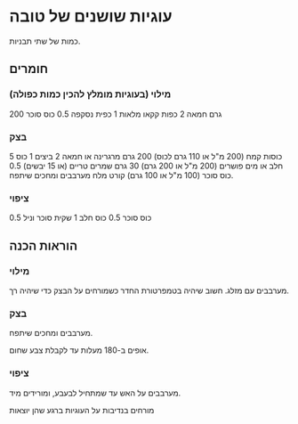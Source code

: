 # עוגיות שושנים של טובה



כמות של שתי תבניות. 

## חומרים

### מילוי (בעוגיות מומלץ להכין כמות כפולה)
200 גרם חמאה 
2 כפות קקאו מלאות
1 כפית נסקפה
0.5 כוס סוכר

### בצק
5 כוסות קמח (200 מ"ל או 110 גרם לכוס) 
200 גרם מרגרינה או חמאה 
2 ביצים
1 כוס חלב או מים פושרים (200 מ"ל או 200 גרם) 
30 גרם שמרים טריים (או 15 יבשים) 
0.5 כוס סוכר (100 מ"ל או 100 גרם) 
קורט מלח
מערבבים ומחכים שיתפח. 

### ציפוי
0.5 כוס סוכר 
0.5 כוס חלב
1 שקית סוכר וניל



## הוראות הכנה

### מילוי

מערבבים עם מזלג. חשוב שיהיה בטמפרטורת החדר כשמורחים על הבצק כדי שיהיה רך.



### בצק

מערבבים ומחכים שיתפח.

אופים ב-180 מעלות עד לקבלת צבע שחום. 

### ציפוי

מערבבים על האש עד שמתחיל לבעבע, ומורידים מיד.

מורחים בנדיבות על העוגיות ברגע שהן יוצאות